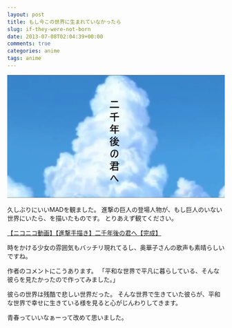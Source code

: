 ```yaml
---
layout: post
title: もし今この世界に生まれていなかったら
slug: if-they-were-not-born
date: 2013-07-08T02:04:39+00:00
comments: true
categories: anime
tags: anime
---
```


<img src="/images/2013/07/tokikake.png" class="image">

久しぶりにいいMADを観ました。
進撃の巨人の登場人物が、もし巨人のいない世界にいたら、を描いたものです。
とりあえず観てください。

<script type="text/javascript" src="http://ext.nicovideo.jp/thumb_watch/sm21262842?w=490&h=307"></script><noscript><a href="http://www.nicovideo.jp/watch/sm21262842">【ニコニコ動画】【進撃手描き】二千年後の君へ【完成】</a></noscript>

時をかける少女の雰囲気もバッチリ現れてるし、奥華子さんの歌声も素晴らしいですね。

作者のコメントにこうあります。
「平和な世界で平凡に暮らしている、そんな彼らを見たかったので作ってみました。」

彼らの世界は残酷で悲しい世界だった。
そんな世界で生きていた彼らが、平和な世界で幸せに生きている様を見ると心がじんわりしてきます。

青春っていいなぁーって改めて思いました。
